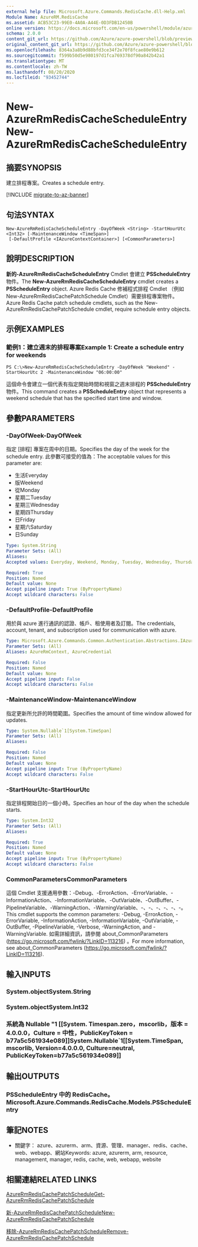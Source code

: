 ```yaml
---
external help file: Microsoft.Azure.Commands.RedisCache.dll-Help.xml
Module Name: AzureRM.RedisCache
ms.assetid: ACB53C23-99E0-4A0A-A44E-0D3FDB12450B
online version: https://docs.microsoft.com/en-us/powershell/module/azurerm.rediscache/new-azurermrediscachescheduleentry
schema: 2.0.0
content_git_url: https://github.com/Azure/azure-powershell/blob/preview/src/ResourceManager/RedisCache/Commands.RedisCache/help/New-AzureRmRedisCacheScheduleEntry.md
original_content_git_url: https://github.com/Azure/azure-powershell/blob/preview/src/ResourceManager/RedisCache/Commands.RedisCache/help/New-AzureRmRedisCacheScheduleEntry.md
ms.openlocfilehash: 8364a3a8b9d88bfd3ce34f2e70f8fcae80e9b612
ms.sourcegitcommit: f599b50d5e980197d1fca769378df90a842b42a1
ms.translationtype: MT
ms.contentlocale: zh-TW
ms.lasthandoff: 08/20/2020
ms.locfileid: "93452744"
---
```

# <span data-ttu-id="aca89-101">New-AzureRmRedisCacheScheduleEntry</span><span class="sxs-lookup"><span data-stu-id="aca89-101">New-AzureRmRedisCacheScheduleEntry</span></span>

## <span data-ttu-id="aca89-102">摘要</span><span class="sxs-lookup"><span data-stu-id="aca89-102">SYNOPSIS</span></span>
<span data-ttu-id="aca89-103">建立排程專案。</span><span class="sxs-lookup"><span data-stu-id="aca89-103">Creates a schedule entry.</span></span>

[!INCLUDE [migrate-to-az-banner](../../includes/migrate-to-az-banner.md)]

## <span data-ttu-id="aca89-104">句法</span><span class="sxs-lookup"><span data-stu-id="aca89-104">SYNTAX</span></span>

```
New-AzureRmRedisCacheScheduleEntry -DayOfWeek <String> -StartHourUtc <Int32> [-MaintenanceWindow <TimeSpan>]
 [-DefaultProfile <IAzureContextContainer>] [<CommonParameters>]
```

## <span data-ttu-id="aca89-105">說明</span><span class="sxs-lookup"><span data-stu-id="aca89-105">DESCRIPTION</span></span>
<span data-ttu-id="aca89-106">**新的-AzureRmRedisCacheScheduleEntry** Cmdlet 會建立 **PSScheduleEntry** 物件。</span><span class="sxs-lookup"><span data-stu-id="aca89-106">The **New-AzureRmRedisCacheScheduleEntry** cmdlet creates a **PSScheduleEntry** object.</span></span>
<span data-ttu-id="aca89-107">Azure Redis Cache 修補程式排程 Cmdlet （例如 New-AzureRmRedisCachePatchSchedule Cmdlet）需要排程專案物件。</span><span class="sxs-lookup"><span data-stu-id="aca89-107">Azure Redis Cache patch schedule cmdlets, such as the New-AzureRmRedisCachePatchSchedule cmdlet, require schedule entry objects.</span></span>

## <span data-ttu-id="aca89-108">示例</span><span class="sxs-lookup"><span data-stu-id="aca89-108">EXAMPLES</span></span>

### <span data-ttu-id="aca89-109">範例1：建立週末的排程專案</span><span class="sxs-lookup"><span data-stu-id="aca89-109">Example 1: Create a schedule entry for weekends</span></span>
```
PS C:\>New-AzureRmRedisCacheScheduleEntry -DayOfWeek "Weekend" -StartHourUtc 2 -MaintenanceWindow "06:00:00"
```

<span data-ttu-id="aca89-110">這個命令會建立一個代表有指定開始時間和視窗之週末排程的 **PSScheduleEntry** 物件。</span><span class="sxs-lookup"><span data-stu-id="aca89-110">This command creates a **PSScheduleEntry** object that represents a weekend schedule that has the specified start time and window.</span></span>

## <span data-ttu-id="aca89-111">參數</span><span class="sxs-lookup"><span data-stu-id="aca89-111">PARAMETERS</span></span>

### <span data-ttu-id="aca89-112">-DayOfWeek</span><span class="sxs-lookup"><span data-stu-id="aca89-112">-DayOfWeek</span></span>
<span data-ttu-id="aca89-113">指定 [排程] 專案在周中的日期。</span><span class="sxs-lookup"><span data-stu-id="aca89-113">Specifies the day of the week for the schedule entry.</span></span>
<span data-ttu-id="aca89-114">此參數可接受的值為：</span><span class="sxs-lookup"><span data-stu-id="aca89-114">The acceptable values for this parameter are:</span></span>
- <span data-ttu-id="aca89-115">生活</span><span class="sxs-lookup"><span data-stu-id="aca89-115">Everyday</span></span> 
- <span data-ttu-id="aca89-116">版</span><span class="sxs-lookup"><span data-stu-id="aca89-116">Weekend</span></span> 
- <span data-ttu-id="aca89-117">從</span><span class="sxs-lookup"><span data-stu-id="aca89-117">Monday</span></span> 
- <span data-ttu-id="aca89-118">星期二</span><span class="sxs-lookup"><span data-stu-id="aca89-118">Tuesday</span></span> 
- <span data-ttu-id="aca89-119">星期三</span><span class="sxs-lookup"><span data-stu-id="aca89-119">Wednesday</span></span> 
- <span data-ttu-id="aca89-120">星期四</span><span class="sxs-lookup"><span data-stu-id="aca89-120">Thursday</span></span> 
- <span data-ttu-id="aca89-121">日</span><span class="sxs-lookup"><span data-stu-id="aca89-121">Friday</span></span> 
- <span data-ttu-id="aca89-122">星期六</span><span class="sxs-lookup"><span data-stu-id="aca89-122">Saturday</span></span> 
- <span data-ttu-id="aca89-123">日</span><span class="sxs-lookup"><span data-stu-id="aca89-123">Sunday</span></span>

```yaml
Type: System.String
Parameter Sets: (All)
Aliases:
Accepted values: Everyday, Weekend, Monday, Tuesday, Wednesday, Thursday, Friday, Saturday, Sunday

Required: True
Position: Named
Default value: None
Accept pipeline input: True (ByPropertyName)
Accept wildcard characters: False
```

### <span data-ttu-id="aca89-124">-DefaultProfile</span><span class="sxs-lookup"><span data-stu-id="aca89-124">-DefaultProfile</span></span>
<span data-ttu-id="aca89-125">用於與 azure 進行通訊的認證、帳戶、租使用者及訂閱。</span><span class="sxs-lookup"><span data-stu-id="aca89-125">The credentials, account, tenant, and subscription used for communication with azure.</span></span>

```yaml
Type: Microsoft.Azure.Commands.Common.Authentication.Abstractions.IAzureContextContainer
Parameter Sets: (All)
Aliases: AzureRmContext, AzureCredential

Required: False
Position: Named
Default value: None
Accept pipeline input: False
Accept wildcard characters: False
```

### <span data-ttu-id="aca89-126">-MaintenanceWindow</span><span class="sxs-lookup"><span data-stu-id="aca89-126">-MaintenanceWindow</span></span>
<span data-ttu-id="aca89-127">指定更新所允許的時間範圍。</span><span class="sxs-lookup"><span data-stu-id="aca89-127">Specifies the amount of time window allowed for updates.</span></span>

```yaml
Type: System.Nullable`1[System.TimeSpan]
Parameter Sets: (All)
Aliases:

Required: False
Position: Named
Default value: None
Accept pipeline input: True (ByPropertyName)
Accept wildcard characters: False
```

### <span data-ttu-id="aca89-128">-StartHourUtc</span><span class="sxs-lookup"><span data-stu-id="aca89-128">-StartHourUtc</span></span>
<span data-ttu-id="aca89-129">指定排程開始日的一個小時。</span><span class="sxs-lookup"><span data-stu-id="aca89-129">Specifies an hour of the day when the schedule starts.</span></span>

```yaml
Type: System.Int32
Parameter Sets: (All)
Aliases:

Required: True
Position: Named
Default value: None
Accept pipeline input: True (ByPropertyName)
Accept wildcard characters: False
```

### <span data-ttu-id="aca89-130">CommonParameters</span><span class="sxs-lookup"><span data-stu-id="aca89-130">CommonParameters</span></span>
<span data-ttu-id="aca89-131">這個 Cmdlet 支援通用參數：-Debug、-ErrorAction、-ErrorVariable、-InformationAction、-InformationVariable、-OutVariable、-OutBuffer、-PipelineVariable、-WarningAction、-WarningVariable、-、-、-、-、-、-。</span><span class="sxs-lookup"><span data-stu-id="aca89-131">This cmdlet supports the common parameters: -Debug, -ErrorAction, -ErrorVariable, -InformationAction, -InformationVariable, -OutVariable, -OutBuffer, -PipelineVariable, -Verbose, -WarningAction, and -WarningVariable.</span></span> <span data-ttu-id="aca89-132">如需詳細資訊，請參閱 about_CommonParameters (https://go.microsoft.com/fwlink/?LinkID=113216) 。</span><span class="sxs-lookup"><span data-stu-id="aca89-132">For more information, see about_CommonParameters (https://go.microsoft.com/fwlink/?LinkID=113216).</span></span>

## <span data-ttu-id="aca89-133">輸入</span><span class="sxs-lookup"><span data-stu-id="aca89-133">INPUTS</span></span>

### <span data-ttu-id="aca89-134">System.object</span><span class="sxs-lookup"><span data-stu-id="aca89-134">System.String</span></span>

### <span data-ttu-id="aca89-135">System.object</span><span class="sxs-lookup"><span data-stu-id="aca89-135">System.Int32</span></span>

### <span data-ttu-id="aca89-136">系統為 Nullable "1 [[System. Timespan.zero，mscorlib，版本 = 4.0.0.0，Culture = 中性，PublicKeyToken = b77a5c561934e089]]</span><span class="sxs-lookup"><span data-stu-id="aca89-136">System.Nullable\`1[[System.TimeSpan, mscorlib, Version=4.0.0.0, Culture=neutral, PublicKeyToken=b77a5c561934e089]]</span></span>

## <span data-ttu-id="aca89-137">輸出</span><span class="sxs-lookup"><span data-stu-id="aca89-137">OUTPUTS</span></span>

### <span data-ttu-id="aca89-138">PSScheduleEntry 中的 RedisCache。</span><span class="sxs-lookup"><span data-stu-id="aca89-138">Microsoft.Azure.Commands.RedisCache.Models.PSScheduleEntry</span></span>

## <span data-ttu-id="aca89-139">筆記</span><span class="sxs-lookup"><span data-stu-id="aca89-139">NOTES</span></span>
* <span data-ttu-id="aca89-140">關鍵字： azure、azurerm、arm、資源、管理、manager、redis、cache、web、webapp、網站</span><span class="sxs-lookup"><span data-stu-id="aca89-140">Keywords: azure, azurerm, arm, resource, management, manager, redis, cache, web, webapp, website</span></span>

## <span data-ttu-id="aca89-141">相關連結</span><span class="sxs-lookup"><span data-stu-id="aca89-141">RELATED LINKS</span></span>

[<span data-ttu-id="aca89-142">AzureRmRedisCachePatchSchedule</span><span class="sxs-lookup"><span data-stu-id="aca89-142">Get-AzureRmRedisCachePatchSchedule</span></span>](./Get-AzureRmRedisCachePatchSchedule.md)

[<span data-ttu-id="aca89-143">新-AzureRmRedisCachePatchSchedule</span><span class="sxs-lookup"><span data-stu-id="aca89-143">New-AzureRmRedisCachePatchSchedule</span></span>](./New-AzureRmRedisCachePatchSchedule.md)

[<span data-ttu-id="aca89-144">移除-AzureRmRedisCachePatchSchedule</span><span class="sxs-lookup"><span data-stu-id="aca89-144">Remove-AzureRmRedisCachePatchSchedule</span></span>](./Remove-AzureRmRedisCachePatchSchedule.md)



